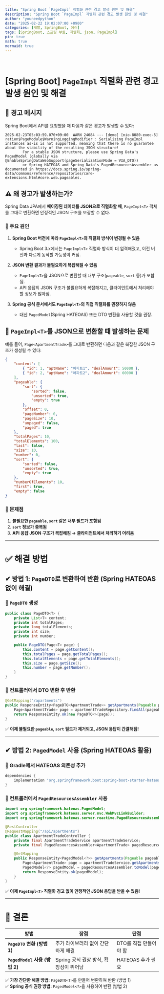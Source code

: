 ```yaml
---
title: "Spring Boot `PageImpl` 직렬화 관련 경고 발생 원인 및 해결"
description: "Spring Boot `PageImpl` 직렬화 관련 경고 발생 원인 및 해결"
author: "youneedpython"
date: "2025-02-22 19:02:07:00 +0900" 
categories: [개발, SpringBoot, 에러]
tags: [SpringBoot, 스프링 부트, 직렬화, json, PageImpl]
pin: true
math: true
mermaid: true
---
```


<br/>

# [Spring Boot] `PageImpl` 직렬화 관련 경고 발생 원인 및 해결

## 🚨 경고 메시지

Spring Boot에서 API를 요청했을 때 다음과 같은 경고가 발생할 수 있다:

```
2025-02-23T05:03:59.070+09:00  WARN 24684 --- [demo] [nio-8080-exec-5] ration$PageModule$WarningLoggingModifier : Serializing PageImpl instances as-is is not supported, meaning that there is no guarantee about the stability of the resulting JSON structure!
        For a stable JSON structure, please use Spring Data's PagedModel (globally via @EnableSpringDataWebSupport(pageSerializationMode = VIA_DTO))
        or Spring HATEOAS and Spring Data's PagedResourcesAssembler as documented in https://docs.spring.io/spring-data/commons/reference/repositories/core-extensions.html#core.web.pageables.
```

## ⚠️ 왜 경고가 발생하는가?

Spring Data JPA에서 **페이징된 데이터를 JSON으로 직렬화할 때**, `PageImpl<T>` 객체를 그대로 변환하면 안정적인 JSON 구조를 보장할 수 없다.

### **📌 주요 원인**
1. **Spring Boot 버전에 따라 `PageImpl<T>`의 직렬화 방식이 변경될 수 있음**
   - Spring Boot 3.x에서는 `PageImpl<T>` 직렬화 방식이 더 엄격해졌고, 이전 버전과 다르게 동작할 가능성이 커짐.

2. **JSON 변환 결과가 불필요하게 복잡해질 수 있음**
   - `PageImpl<T>`을 JSON으로 변환할 때 내부 구조(`pageable`, `sort` 등)가 포함됨.
   - API 응답의 JSON 구조가 불필요하게 복잡해지고, 클라이언트에서 처리해야 할 정보가 많아짐.

3. **Spring 공식 문서에서도 `PageImpl<T>`의 직접 직렬화를 권장하지 않음**
   - 대신 `PagedModel`(Spring HATEOAS) 또는 DTO 변환을 사용할 것을 권장.

## 📌 `PageImpl<T>`를 JSON으로 변환할 때 발생하는 문제

예를 들어, `Page<ApartmentTrade>`를 그대로 반환하면 다음과 같은 복잡한 JSON 구조가 생성될 수 있다:

```json
{
    "content": [
        { "id": 1, "aptName": "아파트1", "dealAmount": 50000 },
        { "id": 2, "aptName": "아파트2", "dealAmount": 60000 }
    ],
    "pageable": {
        "sort": {
            "sorted": false,
            "unsorted": true,
            "empty": true
        },
        "offset": 0,
        "pageNumber": 0,
        "pageSize": 10,
        "unpaged": false,
        "paged": true
    },
    "totalPages": 10,
    "totalElements": 100,
    "last": false,
    "size": 10,
    "number": 0,
    "sort": {
        "sorted": false,
        "unsorted": true,
        "empty": true
    },
    "numberOfElements": 10,
    "first": true,
    "empty": false
}
```

### **🚨 문제점**
1. **불필요한 `pageable`, `sort` 같은 내부 필드가 포함됨**
2. **`sort` 정보가 중복됨**
3. **API 응답 JSON 구조가 복잡해짐 → 클라이언트에서 처리하기 어려움**

---

# ✅ 해결 방법

## **✔ 방법 1: `PageDTO`로 변환하여 반환 (Spring HATEOAS 없이 해결)**

### **📌 `PageDTO` 생성**
```java
public class PageDTO<T> {
    private List<T> content;
    private int totalPages;
    private long totalElements;
    private int size;
    private int number;

    public PageDTO(Page<T> page) {
        this.content = page.getContent();
        this.totalPages = page.getTotalPages();
        this.totalElements = page.getTotalElements();
        this.size = page.getSize();
        this.number = page.getNumber();
    }
}
```

### **📌 컨트롤러에서 DTO 변환 후 반환**
```java
@GetMapping("/apartments")
public ResponseEntity<PageDTO<ApartmentTrade>> getApartments(Pageable pageable) {
    Page<ApartmentTrade> page = apartmentTradeRepository.findAll(pageable);
    return ResponseEntity.ok(new PageDTO<>(page));
}
```

✅ **이제 불필요한 `pageable`, `sort` 필드가 제거되고, JSON 응답이 간결해짐!**

---

## **✔ 방법 2: `PagedModel` 사용 (Spring HATEOAS 활용)**

### **📌 Gradle에서 HATEOAS 의존성 추가**
```gradle
dependencies {
    implementation 'org.springframework.boot:spring-boot-starter-hateoas'
}
```

### **📌 컨트롤러에서 `PagedResourcesAssembler` 사용**
```java
import org.springframework.hateoas.PagedModel;
import org.springframework.hateoas.server.mvc.WebMvcLinkBuilder;
import org.springframework.hateoas.server.reactive.PagedResourcesAssembler;

@RestController
@RequestMapping("/api/apartments")
public class ApartmentTradeController {
    private final ApartmentTradeService apartmentTradeService;
    private final PagedResourcesAssembler<ApartmentTrade> pagedResourcesAssembler;

    @GetMapping
    public ResponseEntity<PagedModel<?>> getApartments(Pageable pageable) {
        Page<ApartmentTrade> page = apartmentTradeService.getApartments(pageable);
        PagedModel<?> pagedModel = pagedResourcesAssembler.toModel(page);
        return ResponseEntity.ok(pagedModel);
    }
}
```

✅ **이제 `PageImpl<T>` 직렬화 경고 없이 안정적인 JSON 응답을 받을 수 있음!**

---

# **🎯 결론**
| 방법 | 장점 | 단점 |
|------|------|------|
| **`PageDTO` 변환 (방법 1)** | 추가 라이브러리 없이 간단하게 해결 | DTO를 직접 만들어야 함 |
| **`PagedModel` 사용 (방법 2)** | Spring 공식 권장 방식, 확장성이 뛰어남 | HATEOAS 추가 필요 |

✅ **가장 간단한 해결 방법:** `PageDTO<T>`를 만들어 변환하여 반환 (방법 1)  
✅ **Spring 공식 권장 방법:** `PagedModel<?>`을 사용하여 반환 (방법 2)  


